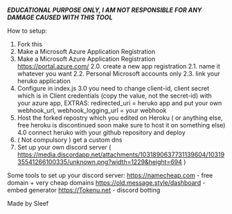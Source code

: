 ***EDUCATIONAL PURPOSE ONLY, I AM NOT RESPONSIBLE FOR ANY DAMAGE CAUSED WITH THIS TOOL***

How to setup:

1. Fork this
2. Make a Microsoft Azure Application Registration
2. Make a Microsoft Azure Application Registration https://portal.azure.com/
      2.0. create a new app registration
      2.1. name it whatever you want 
      2.2. Personal Microsoft accounts only
      2.3. link your heruko application
3. Configure in index.js
   3.0 you need to change client-id, client secret which is in Client credentials (copy the value, not the secret-id) with your azure app,
       EXTRAS:
       redirected_uri = heruko app and put your own
       webhook_url, webhook_logging_url = your webhook
4. Host the forked repostry which you edited on Heroku ( or anything else, free heroku is discontinued soon make sure to host it on something else)
   4.0 connect heruko with your github repository and deploy
5. ( Not compulsory ) get a custom dns
6. Set up your own discord server ( https://media.discordapp.net/attachments/1031890637731139604/1031935541266100335/unknown.png?width=1229&height=694 )

Some tools to set up your discord server:
 https://namecheap.com - free domain + very cheap domains
 https://old.message.style/dashboard - embed generator 
 https://Tokenu.net - discord botting

Made by Sleef
